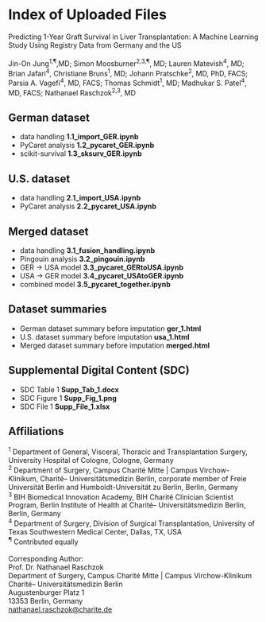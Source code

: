 # Index of Uploaded Files
Predicting 1-Year Graft Survival in Liver Transplantation: A Machine Learning Study Using Registry Data from Germany and the US
<br>
<br>
Jin-On Jung<sup>1,¶</sup>,MD; Simon Moosburner<sup>2,3,¶</sup>, MD; Lauren Matevish<sup>4</sup>, MD; Brian Jafari<sup>4</sup>, Christiane Bruns<sup>1</sup>, MD; Johann Pratschke<sup>2</sup>, MD, PhD, FACS; Parsia A. Vagefi<sup>4</sup>, MD, FACS; Thomas Schmidt<sup>1</sup>, MD; Madhukar S. Patel<sup>4</sup>, MD, FACS; Nathanael Raschzok<sup>2,3</sup>, MD

## German dataset
- data handling	**1.1_import_GER.ipynb**
- PyCaret analysis	**1.2_pycaret_GER.ipynb**
- scikit-survival	**1.3_sksurv_GER.ipynb**

## U.S. dataset
- data handling	**2.1_import_USA.ipynb**
- PyCaret analysis	**2.2_pycaret_USA.ipynb**

## Merged dataset
- data handling	**3.1_fusion_handling.ipynb**
- Pingouin analysis	**3.2_pingouin.ipynb**
- GER → USA model	**3.3_pycaret_GERtoUSA.ipynb**
- USA → GER model	**3.4_pycaret_USAtoGER.ipynb**
- combined model	**3.5_pycaret_together.ipynb**

## Dataset summaries
- German dataset summary before imputation	**ger_1.html**
- U.S. dataset summary before imputation	**usa_1.html**
- Merged dataset summary before imputation	**merged.html**

## Supplemental Digital Content (SDC)
- SDC Table 1	**Supp_Tab_1.docx**
- SDC Figure 1	**Supp_Fig_1.png**
- SDC File 1	**Supp_File_1.xlsx**

## Affiliations
<sup>1</sup>	Department of General, Visceral, Thoracic and Transplantation Surgery, University Hospital of Cologne, Cologne, Germany
<br>
<sup>2</sup>	Department of Surgery, Campus Charité Mitte | Campus Virchow-Klinikum, Charité– Universitätsmedizin Berlin, corporate member of Freie Universität Berlin and Humboldt-Universität zu Berlin, Berlin, Germany
<br>
<sup>3</sup>	BIH Biomedical Innovation Academy, BIH Charité Clinician Scientist Program, Berlin Institute of Health at Charité– Universitätsmedizin Berlin, Berlin, Germany
<br>
<sup>4</sup>	Department of Surgery, Division of Surgical Transplantation, University of Texas Southwestern Medical Center, Dallas, TX, USA
<br>
<sup>¶</sup>	Contributed equally	
<br>
<br>
Corresponding Author: 
<br>
Prof. Dr. Nathanael Raschzok
<br>
Department of Surgery, Campus Charité Mitte | Campus Virchow-Klinikum
<br>
Charité– Universitätsmedizin Berlin
<br>
Augustenburger Platz 1
<br>
13353 Berlin, Germany
<br>
nathanael.raschzok@charite.de
